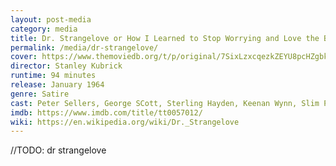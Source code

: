 ```yaml
---
layout: post-media
category: media
title: Dr. Strangelove or How I Learned to Stop Worrying and Love the Bomb
permalink: /media/dr-strangelove/
cover: https://www.themoviedb.org/t/p/original/7SixLzxcqezkZEYU8pcHZgbkmjp.jpg
director: Stanley Kubrick
runtime: 94 minutes
release: January 1964
genre: Satire
cast: Peter Sellers, George SCott, Sterling Hayden, Keenan Wynn, Slim Pickens.
imdb: https://www.imdb.com/title/tt0057012/
wiki: https://en.wikipedia.org/wiki/Dr._Strangelove
---
```


//TODO: dr strangelove
